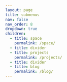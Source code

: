```yaml
---
layout: page
title: submenus
nav: false
nav_order: 8
dropdown: true
children:
  - title: space
    permalink: /space/
  - title: divider
  - title: projects
    permalink: /projects/
  - title: divider
  - title: blog
    permalink: /blog/
---
```

